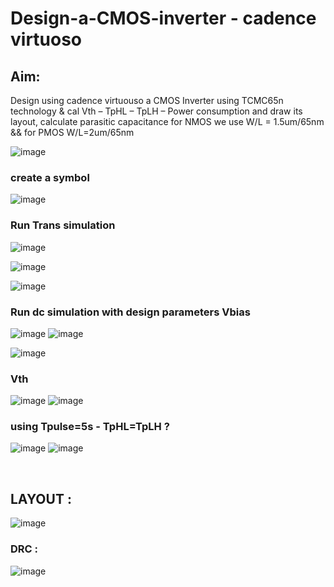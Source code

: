 # Design-a-CMOS-inverter - cadence virtuoso 
## Aim:
Design using cadence virtuouso a CMOS Inverter using TCMC65n technology & cal Vth – TpHL – TpLH – Power consumption
and draw its layout, calculate parasitic capacitance 
 for NMOS we use W/L = 1.5um/65nm && for PMOS W/L=2um/65nm 

![image](https://user-images.githubusercontent.com/66570093/170603308-892ff418-8b1f-49b4-84bc-fed1c576a21b.png)


### create a symbol 

![image](https://user-images.githubusercontent.com/66570093/170602670-b4c63c81-b8ed-4ccd-8be2-5406dd7bdf29.png)

### Run Trans simulation 


![image](https://user-images.githubusercontent.com/66570093/170602783-5952bf87-4a1b-4545-8aa0-c613062a42c9.png)



![image](https://user-images.githubusercontent.com/66570093/170602846-55a148fe-7698-4f25-ae5e-6fbe27b16540.png)

  ![image](https://user-images.githubusercontent.com/66570093/170602920-2f76c177-cb6b-4b67-819c-d05b8b845aad.png)


### Run dc simulation with design parameters Vbias 
 ![image](https://user-images.githubusercontent.com/66570093/170602942-1e339186-73fa-41d7-94db-81864d815d9f.png)
![image](https://user-images.githubusercontent.com/66570093/170603635-0ad98855-10d4-4cdb-a5d0-0a8a4cad874d.png)

 
![image](https://user-images.githubusercontent.com/66570093/170602979-9529cd88-7020-4af1-9e1f-07746b0622d3.png)


 ### Vth


 ![image](https://user-images.githubusercontent.com/66570093/170603003-ed4400e0-e045-4801-9cdb-c4226720fa70.png)
![image](https://user-images.githubusercontent.com/66570093/170603012-fb5fe2cc-ff28-4dcf-9041-185dd7fca490.png)
 

### using Tpulse=5s  - TpHL=TpLH ?
![image](https://user-images.githubusercontent.com/66570093/170603106-7e6c6421-0f06-4af9-865d-02f8f3ed7248.png)
![image](https://user-images.githubusercontent.com/66570093/170603176-4dc66d90-6fec-4de2-ab95-0b1d5985d131.png)



 
## LAYOUT : 
![image](https://user-images.githubusercontent.com/66570093/170603226-10a462d4-4bd0-4fc1-88cc-6b1b20811e1b.png)

 
### DRC :
 ![image](https://user-images.githubusercontent.com/66570093/170606861-f900a527-64f9-4475-a26a-9fbaba4d2de9.png)



 

